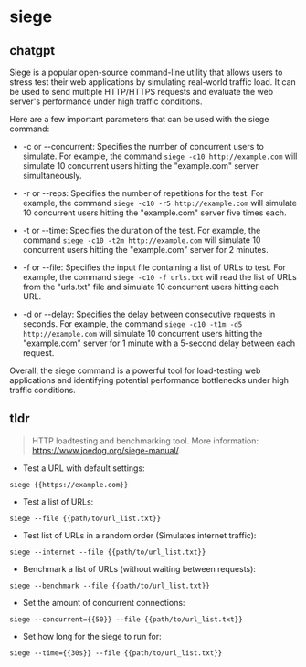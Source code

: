 # siege 
## chatgpt 
Siege is a popular open-source command-line utility that allows users to stress test their web applications by simulating real-world traffic load. It can be used to send multiple HTTP/HTTPS requests and evaluate the web server's performance under high traffic conditions. 

Here are a few important parameters that can be used with the siege command:

- -c or --concurrent: Specifies the number of concurrent users to simulate. For example, the command `siege -c10 http://example.com` will simulate 10 concurrent users hitting the "example.com" server simultaneously.

- -r or --reps: Specifies the number of repetitions for the test. For example, the command `siege -c10 -r5 http://example.com` will simulate 10 concurrent users hitting the "example.com" server five times each.

- -t or --time: Specifies the duration of the test. For example, the command `siege -c10 -t2m http://example.com` will simulate 10 concurrent users hitting the "example.com" server for 2 minutes.

- -f or --file: Specifies the input file containing a list of URLs to test. For example, the command `siege -c10 -f urls.txt` will read the list of URLs from the "urls.txt" file and simulate 10 concurrent users hitting each URL.

- -d or --delay: Specifies the delay between consecutive requests in seconds. For example, the command `siege -c10 -t1m -d5 http://example.com` will simulate 10 concurrent users hitting the "example.com" server for 1 minute with a 5-second delay between each request.

Overall, the siege command is a powerful tool for load-testing web applications and identifying potential performance bottlenecks under high traffic conditions. 

## tldr 
 
> HTTP loadtesting and benchmarking tool.
> More information: <https://www.joedog.org/siege-manual/>.

- Test a URL with default settings:

`siege {{https://example.com}}`

- Test a list of URLs:

`siege --file {{path/to/url_list.txt}}`

- Test list of URLs in a random order (Simulates internet traffic):

`siege --internet --file {{path/to/url_list.txt}}`

- Benchmark a list of URLs (without waiting between requests):

`siege --benchmark --file {{path/to/url_list.txt}}`

- Set the amount of concurrent connections:

`siege --concurrent={{50}} --file {{path/to/url_list.txt}}`

- Set how long for the siege to run for:

`siege --time={{30s}} --file {{path/to/url_list.txt}}`
